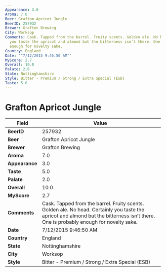 ```yaml
---
Appearance: 3.0
Aroma: 7.0
Beer: Grafton Apricot Jungle
BeerID: 257932
Brewer: Grafton Brewing
City: Worksop
Comments: Cask. Tapped from the barrel. Fruity scents. Golden ale. No head. Certainly
  you taste the apricot and almond but the bitterness isn’t there. One is probably
  enough for novelty sake.
Country: England
Date: '"7/12/2015 9:46:50 AM"'
MyScore: 2.7
Overall: 10.0
Palate: 2.0
State: Nottinghamshire
Style: Bitter - Premium / Strong / Extra Special (ESB)
Taste: 5.0
---
```


# Grafton Apricot Jungle

| Field         | Value |
|---------------|-------|
| **BeerID** | 257932 |
| **Beer** | Grafton Apricot Jungle |
| **Brewer** | Grafton Brewing |
| **Aroma** | 7.0 |
| **Appearance** | 3.0 |
| **Taste** | 5.0 |
| **Palate** | 2.0 |
| **Overall** | 10.0 |
| **MyScore** | 2.7 |
| **Comments** | Cask. Tapped from the barrel. Fruity scents. Golden ale. No head. Certainly you taste the apricot and almond but the bitterness isn’t there. One is probably enough for novelty sake. |
| **Date** | 7/12/2015 9:46:50 AM |
| **Country** | England |
| **State** | Nottinghamshire |
| **City** | Worksop |
| **Style** | Bitter - Premium / Strong / Extra Special (ESB) |
